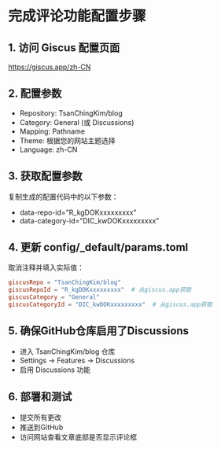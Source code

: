 # 完成评论功能配置步骤

## 1. 访问 Giscus 配置页面
https://giscus.app/zh-CN

## 2. 配置参数
- Repository: TsanChingKim/blog
- Category: General (或 Discussions)
- Mapping: Pathname
- Theme: 根据您的网站主题选择
- Language: zh-CN

## 3. 获取配置参数
复制生成的配置代码中的以下参数：
- data-repo-id="R_kgDOKxxxxxxxxx"
- data-category-id="DIC_kwDOKxxxxxxxxx"

## 4. 更新 config/_default/params.toml
取消注释并填入实际值：
```toml
giscusRepo = "TsanChingKim/blog"
giscusRepoId = "R_kgDOKxxxxxxxxx"  # 从giscus.app获取
giscusCategory = "General"
giscusCategoryId = "DIC_kwDOKxxxxxxxxx"  # 从giscus.app获取
```

## 5. 确保GitHub仓库启用了Discussions
- 进入 TsanChingKim/blog 仓库
- Settings → Features → Discussions
- 启用 Discussions 功能

## 6. 部署和测试
- 提交所有更改
- 推送到GitHub
- 访问网站查看文章底部是否显示评论框
